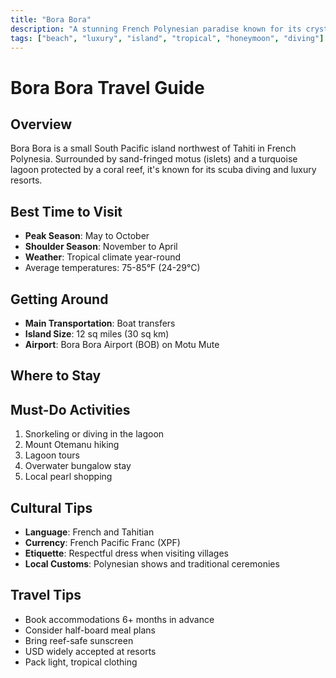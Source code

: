 ```yaml
---
title: "Bora Bora"
description: "A stunning French Polynesian paradise known for its crystal-clear lagoon, overwater bungalows, and pristine beaches"
tags: ["beach", "luxury", "island", "tropical", "honeymoon", "diving"]
---
```


# Bora Bora Travel Guide

## Overview
Bora Bora is a small South Pacific island northwest of Tahiti in French Polynesia. Surrounded by sand-fringed motus (islets) and a turquoise lagoon protected by a coral reef, it's known for its scuba diving and luxury resorts.

## Best Time to Visit
- **Peak Season**: May to October
- **Shoulder Season**: November to April
- **Weather**: Tropical climate year-round
- Average temperatures: 75-85°F (24-29°C)

## Getting Around
- **Main Transportation**: Boat transfers
- **Island Size**: 12 sq miles (30 sq km)
- **Airport**: Bora Bora Airport (BOB) on Motu Mute

## Where to Stay

<EmbedHotels 
  output="luxury-resorts"
  tags="(bora bora) AND luxury"
  sort="price DESC"
  view="interactive"
/>

<EmbedHotels 
  output="mid-range-options"
  tags="(bora bora) AND mid-range"
  sort="price ASC"
  view="interactive"
/>

## Must-Do Activities
1. Snorkeling or diving in the lagoon
2. Mount Otemanu hiking
3. Lagoon tours
4. Overwater bungalow stay
5. Local pearl shopping

## Cultural Tips
- **Language**: French and Tahitian
- **Currency**: French Pacific Franc (XPF)
- **Etiquette**: Respectful dress when visiting villages
- **Local Customs**: Polynesian shows and traditional ceremonies

## Travel Tips
- Book accommodations 6+ months in advance
- Consider half-board meal plans
- Bring reef-safe sunscreen
- USD widely accepted at resorts
- Pack light, tropical clothing 